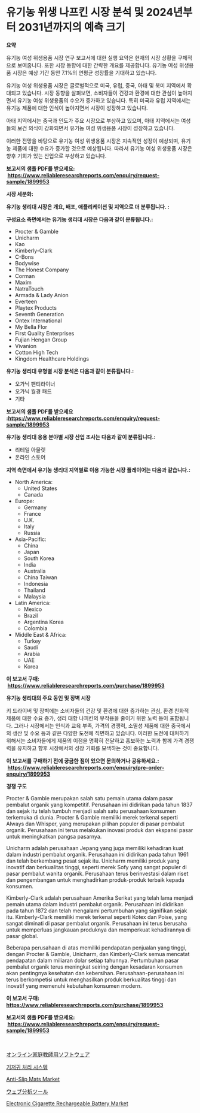 <p><h1>유기농 위생 나프킨 시장 분석 및 2024년부터 2031년까지의 예측 크기</h1></p><p><strong>요약</strong></p>
<p><p>유기농 여성 위생용품 시장 연구 보고서에 대한 실행 요약은 현재의 시장 상황을 구체적으로 보여줍니다. 또한 시장 동향에 대한 간략한 개요를 제공합니다. 유기농 여성 위생용품 시장은 예상 기간 동안 7.1%의 연평균 성장률을 기대하고 있습니다.</p><p>유기농 여성 위생용품 시장은 글로벌적으로 미국, 유럽, 중국, 아태 및 북미 지역에서 확대되고 있습니다. 시장 동향을 살펴보면, 소비자들이 건강과 환경에 대한 관심이 높아지면서 유기농 여성 위생용품의 수요가 증가하고 있습니다. 특히 미국과 유럽 지역에서는 유기농 제품에 대한 인식이 높아지면서 시장이 성장하고 있습니다. </p><p>아태 지역에서는 중국과 인도가 주요 시장으로 부상하고 있으며, 아태 지역에서는 여성들의 보건 의식이 강화되면서 유기농 여성 위생용품 시장이 성장하고 있습니다.</p><p>이러한 전망을 바탕으로 유기농 여성 위생용품 시장은 지속적인 성장이 예상되며, 유기농 제품에 대한 수요가 증가할 것으로 예상됩니다. 따라서 유기농 여성 위생용품 시장은 향후 기회가 있는 산업으로 부상하고 있습니다.</p></p>
<p><strong>보고서의 샘플 PDF를 받으세요: &nbsp;<a href="https://www.reliableresearchreports.com/enquiry/request-sample/1899953">https://www.reliableresearchreports.com/enquiry/request-sample/1899953</a></strong></p>
<p><strong>시장 세분화:</strong></p>
<p><strong> 유기농 생리대 시장은 개요, 배포, 애플리케이션 및 지역으로 더 분류됩니다. :</strong></p>
<p><strong>구성요소 측면에서는 유기농 생리대 시장은 다음과 같이 분류됩니다.:</strong></p>
<p><ul><li>Procter & Gamble</li><li>Unicharm</li><li>Kao</li><li>Kimberly-Clark</li><li>C-Bons</li><li>Bodywise</li><li>The Honest Company</li><li>Corman</li><li>Maxim</li><li>NatraTouch</li><li>Armada & Lady Anion</li><li>Everteen</li><li>Playtex Products</li><li>Seventh Generation</li><li>Ontex International</li><li>My Bella Flor</li><li>First Quality Enterprises</li><li>Fujian Hengan Group</li><li>Vivanion</li><li>Cotton High Tech</li><li>Kingdom Healthcare Holdings</li></ul></p>
<p><strong> 유기농 생리대 유형별 시장 분석은 다음과 같이 분류됩니다.:</strong></p>
<p><ul><li>오가닉 팬티라이너</li><li>오가닉 월경 패드</li><li>기타</li></ul></p>
<p><strong>보고서의 샘플 PDF를 받으세요 :<a href="https://www.reliableresearchreports.com/enquiry/request-sample/1899953">https://www.reliableresearchreports.com/enquiry/request-sample/1899953</a></strong></p>
<p><strong> 유기농 생리대 응용 분야별 시장 산업 조사는 다음과 같이 분류됩니다.:</strong></p>
<p><ul><li>리테일 아울렛</li><li>온라인 스토어</li></ul></p>
<p><strong>지역 측면에서 유기농 생리대 지역별로 이용 가능한 시장 플레이어는 다음과 같습니다.:</strong></p>
<p><ul>
    <li>
        North America:
        <ul>
            <li>United States</li>
            <li>Canada</li>
        </ul>
    </li>
    <li>
        Europe:
        <ul>
            <li>Germany</li>
            <li>France</li>
            <li>U.K.</li>
            <li>Italy</li>
            <li>Russia</li>
        </ul>
    </li>
    <li>
        Asia-Pacific:
        <ul>
            <li>China</li>
            <li>Japan</li>
            <li>South Korea</li>
            <li>India</li>
            <li>Australia</li>
            <li>China Taiwan</li>
            <li>Indonesia</li>
            <li>Thailand</li>
            <li>Malaysia</li>
        </ul>
    </li>
    <li>
        Latin America:
        <ul>
            <li>Mexico</li>
            <li>Brazil</li>
            <li>Argentina Korea</li>
            <li>Colombia</li>
        </ul>
    </li>
    <li>
        Middle East & Africa:
        <ul>
            <li>Turkey</li>
            <li>Saudi</li>
            <li>Arabia</li>
            <li>UAE</li>
            <li>Korea</li>
        </ul>
    </li>
    </ul></p>
<p><strong>이 보고서 구매: &nbsp;<a href="https://www.reliableresearchreports.com/purchase/1899953">https://www.reliableresearchreports.com/purchase/1899953</a></strong></p>
<p><strong>유기농 생리대의 주요 동인 및 장벽 시장</strong></p>
<p><p>키 드라이버 및 장벽에는 소비자들의 건강 및 환경에 대한 증가하는 관심, 환경 친화적 제품에 대한 수요 증가, 생리 대항 나피킨의 부작용을 줄이기 위한 노력 등이 포함됩니다. 그러나 시장에서는 인식과 교육 부족, 가격의 경쟁력, 소멸성 제품에 대한 중국에서의 생산 및 수요 등과 같은 다양한 도전에 직면하고 있습니다. 이러한 도전에 대처하기 위해서는 소비자들에게 제품의 이점을 명확히 전달하고 홍보하는 노력과 함께 가격 경쟁력을 유지하고 향후 시장에서의 성장 기회를 모색하는 것이 중요합니다.</p></p>
<p><strong>이 보고서를 구매하기 전에 궁금한 점이 있으면 문의하거나 공유하세요.: &nbsp;<a href="https://www.reliableresearchreports.com/enquiry/pre-order-enquiry/1899953">https://www.reliableresearchreports.com/enquiry/pre-order-enquiry/1899953</a></strong></p>
<p><strong>경쟁 구도</strong></p>
<p><p>Procter & Gamble merupakan salah satu pemain utama dalam pasar pembalut organik yang kompetitif. Perusahaan ini didirikan pada tahun 1837 dan sejak itu telah tumbuh menjadi salah satu perusahaan konsumen terkemuka di dunia. Procter & Gamble memiliki merek terkenal seperti Always dan Whisper, yang merupakan pilihan populer di pasar pembalut organik. Perusahaan ini terus melakukan inovasi produk dan ekspansi pasar untuk meningkatkan pangsa pasarnya.</p><p>Unicharm adalah perusahaan Jepang yang juga memiliki kehadiran kuat dalam industri pembalut organik. Perusahaan ini didirikan pada tahun 1961 dan telah berkembang pesat sejak itu. Unicharm memiliki produk yang inovatif dan berkualitas tinggi, seperti merek Sofy yang sangat populer di pasar pembalut wanita organik. Perusahaan terus berinvestasi dalam riset dan pengembangan untuk menghadirkan produk-produk terbaik kepada konsumen.</p><p>Kimberly-Clark adalah perusahaan Amerika Serikat yang telah lama menjadi pemain utama dalam industri pembalut organik. Perusahaan ini didirikan pada tahun 1872 dan telah mengalami pertumbuhan yang signifikan sejak itu. Kimberly-Clark memiliki merek terkenal seperti Kotex dan Poise, yang sangat diminati di pasar pembalut organik. Perusahaan ini terus berusaha untuk memperluas jangkauan produknya dan memperkuat kehadirannya di pasar global.</p><p>Beberapa perusahaan di atas memiliki pendapatan penjualan yang tinggi, dengan Procter & Gamble, Unicharm, dan Kimberly-Clark semua mencatat pendapatan dalam miliaran dolar setiap tahunnya. Pertumbuhan pasar pembalut organik terus meningkat seiring dengan kesadaran konsumen akan pentingnya kesehatan dan kebersihan. Perusahaan-perusahaan ini terus berkompetisi untuk menghasilkan produk berkualitas tinggi dan inovatif yang memenuhi kebutuhan konsumen modern.</p></p>
<p><strong>이 보고서 구매: &nbsp; <a href="https://www.reliableresearchreports.com/purchase/1899953">https://www.reliableresearchreports.com/purchase/1899953</a></strong></p>
<p><strong>보고서의 샘플 PDF를 받으세요: &nbsp;<a href="https://www.reliableresearchreports.com/enquiry/request-sample/1899953">https://www.reliableresearchreports.com/enquiry/request-sample/1899953</a></strong><strong></strong></p>
<p>&nbsp;</p>
<p><p><a href="https://medium.com/@noreneward2023/%E3%82%AA%E3%83%B3%E3%83%A9%E3%82%A4%E3%83%B3%E3%83%81%E3%83%A5%E3%83%BC%E3%82%BF%E3%83%AA%E3%83%B3%E3%82%B0%E3%82%BD%E3%83%95%E3%83%88%E3%82%A6%E3%82%A7%E3%82%A2%E5%B8%82%E5%A0%B4%E3%81%AE%E5%88%86%E6%9E%90-%E3%82%B0%E3%83%AD%E3%83%BC%E3%83%90%E3%83%AB%E6%A5%AD%E7%95%8C%E3%81%AE%E5%B1%95%E6%9C%9B%E3%81%A8%E4%BA%88%E6%B8%AC-2024%E5%B9%B4%E3%81%8B%E3%82%892031%E5%B9%B4%E3%81%BE%E3%81%A7-e18ef4bab1e1">オンライン家庭教師用ソフトウェア</a></p><p><a href="https://medium.com/@boydsmitham726/%EA%B8%B0%EC%A0%80%EA%B7%80-%ED%8F%90%EA%B8%B0-%EC%8B%9C%EC%8A%A4%ED%85%9C-%EC%8B%9C%EC%9E%A5-%EC%9C%A0%ED%98%95-%EC%9D%91%EC%9A%A9-%EB%B0%8F-%EC%A7%80%EB%A6%AC%EC%97%90-%EB%8C%80%ED%95%9C-%ED%8F%AC%EA%B4%84%EC%A0%81%EC%9D%B8-%ED%8F%89%EA%B0%80-f94d810f209b">기저귀 처리 시스템</a></p><p><a href="https://changeable-paste-463.notion.site/Anti-Slip-Mats-Market-Research-Report-Provides-thorough-Industry-Overview-which-offers-an-In-Depth--d491a2cbeba9441aa7aab7cdfb8753d5">Anti-Slip Mats Market</a></p><p><a href="https://medium.com/@decker5351/%E3%82%A6%E3%82%A7%E3%83%96%E8%A7%A3%E6%9E%90%E3%83%84%E3%83%BC%E3%83%AB%E5%B8%82%E5%A0%B4-2031%E5%B9%B4%E3%81%BE%E3%81%A7%E3%81%AE%E3%83%88%E3%83%AC%E3%83%B3%E3%83%89-%E4%BA%88%E6%B8%AC-%E7%AB%B6%E4%BA%89%E5%88%86%E6%9E%90-9891b9b8de33">ウェブ分析ツール</a></p><p><a href="https://view.publitas.com/reportprime-1/electronic-cigarette-rechargeable-battery-market-size-global-industry-overview-market-segmentation-and-forecast-2024-to-2031/">Electronic Cigarette Rechargeable Battery Market</a></p></p>